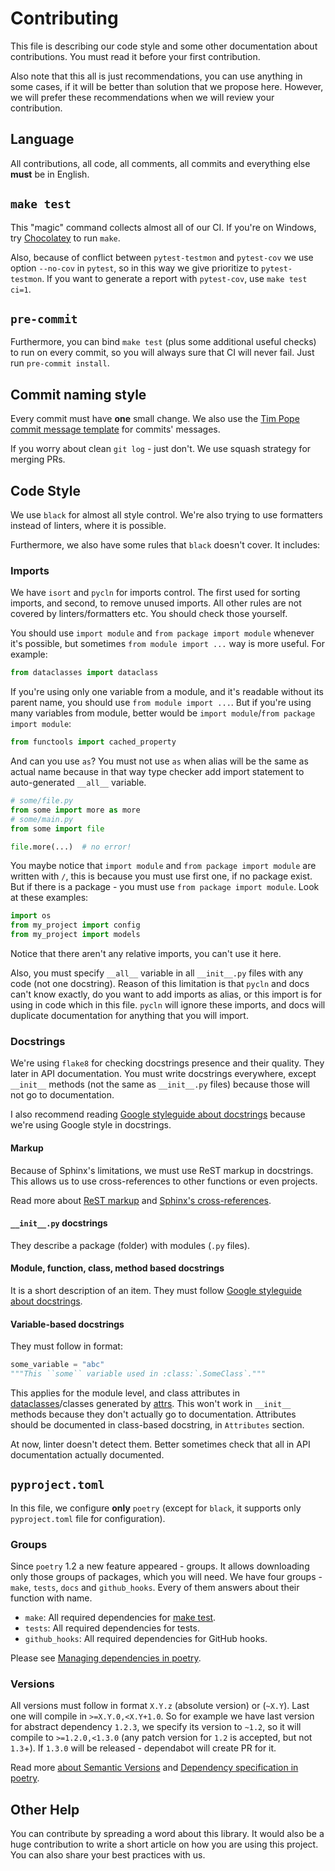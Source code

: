 # Contributing

This file is describing our code style and some other documentation about contributions. You must read it before your
first contribution.

Also note that this all is just recommendations, you can use anything in some cases, if it will be better than solution
that we propose here. However, we will prefer these recommendations when we will review your contribution.

## Language

All contributions, all code, all comments, all commits and everything else **must** be in English. 

## `make test`

This "magic" command collects almost all of our CI. If you're on Windows, try [Chocolatey](https://chocolatey.org) to
run `make`.

Also, because of conflict between `pytest-testmon` and `pytest-cov` we use option `--no-cov` in `pytest`, so in this
way we give prioritize to `pytest-testmon`. If you want to generate a report with `pytest-cov`, use `make test ci=1`.

## `pre-commit`

Furthermore, you can bind `make test` (plus some additional useful checks) to run on every commit, so you will always
sure that CI will never fail. Just run `pre-commit install`.

## Commit naming style

Every commit must have **one** small change. We also use the [Tim Pope commit message template](https://tbaggery.com/2008/04/19/a-note-about-git-commit-messages.html)
for commits' messages.

If you worry about clean `git log` - just don't. We use squash strategy for merging PRs.

## Code Style

We use `black` for almost all style control. We're also trying to use formatters instead of linters, where it is
possible.

Furthermore, we also have some rules that `black` doesn't cover. It includes:

### Imports

We have `isort` and `pycln` for imports control. The first used for sorting imports, and second, to remove unused
imports. All other rules are not covered by linters/formatters etc. You should check those yourself.

You should use `import module` and `from package import module` whenever it's possible, but sometimes
`from module import ...` way is more useful. For example:

```py
from dataclasses import dataclass
```

If you're using only one variable from a module, and it's readable without its parent name, you should use
`from module import ...`. But if you're using many variables from module, better would be
`import module`/`from package import module`:

```py
from functools import cached_property
```

And can you use `as`? You must not use `as` when alias will be the same as actual name because in that way type checker
add import statement to auto-generated `__all__` variable.

```py
# some/file.py
from some import more as more
# some/main.py
from some import file

file.more(...)  # no error!
```

You maybe notice that `import module` and `from package import module` are written with `/`, this is because you must
use first one, if no package exist. But if there is a package - you must use `from package import module`. Look at
these examples:

```py
import os
from my_project import config
from my_project import models
```

Notice that there aren't any relative imports, you can't use it here.

Also, you must specify `__all__` variable in all `__init__.py` files with any code (not one docstring). Reason of this
limitation is that `pycln` and docs can't know exactly, do you want to add imports as alias, or this import is for using
in code which in this file. `pycln` will ignore these imports, and docs will duplicate documentation for anything that
you will import.

### Docstrings

We're using `flake8` for checking docstrings presence and their quality. They later in API documentation. You must write
docstrings everywhere, except `__init__` methods (not the same as `__init__.py` files) because those will not go to
documentation.

I also recommend reading [Google styleguide about docstrings](https://google.github.io/styleguide/pyguide.html#s3.8-comments-and-docstrings)
because we're using Google style in docstrings.

#### Markup

Because of Sphinx's limitations, we must use ReST markup in docstrings. This allows us to use cross-references to other
functions or even projects.

Read more about [ReST markup](https://www.sphinx-doc.org/en/master/usage/restructuredtext/basics.html)
and [Sphinx's cross-references](https://docs.readthedocs.io/en/stable/guides/cross-referencing-with-sphinx.html).

#### `__init__.py` docstrings

They describe a package (folder) with modules (`.py` files).

#### Module, function, class, method based docstrings

It is a short description of an item. They must follow
[Google styleguide about docstrings](https://google.github.io/styleguide/pyguide.html#s3.8-comments-and-docstrings).

#### Variable-based docstrings 

They must follow in format:

```py
some_variable = "abc"
"""This ``some`` variable used in :class:`.SomeClass`."""
```

This applies for the module level, and class attributes in
[dataclasses](https://docs.python.org/3/library/dataclasses.html)/classes generated by [attrs](https://pypi.org/project/attrs/).
This won't work in `__init__` methods because they don't actually go to documentation. Attributes should be documented
in class-based docstring, in `Attributes` section.

At now, linter doesn't detect them. Better sometimes check that all in API documentation actually documented.

## `pyproject.toml`

In this file, we configure **only** `poetry` (except for `black`, it supports only `pyproject.toml` file for
configuration).

### Groups

Since `poetry` 1.2 a new feature appeared - groups. It allows downloading only those groups of packages, which you will
need. We have four groups - `make`, `tests`, `docs` and `github_hooks`. Every of them answers about their function with
name.

- `make`: All required dependencies for [make test](#make-test).
- `tests`: All required dependencies for tests.
- `github_hooks`: All required dependencies for GitHub hooks.

Please see [Managing dependencies in poetry](https://python-poetry.org/docs/master/managing-dependencies/).

### Versions

All versions must follow in format `X.Y.z` (absolute version) or (`~X.Y`). Last one will compile in `>=X.Y.0,<X.Y+1.0`.
So for example we have last version for abstract dependency `1.2.3`, we specify its version to `~1.2`, so it will
compile to `>=1.2.0,<1.3.0` (any patch version for `1.2` is accepted, but not `1.3`+). If `1.3.0` will be released -
dependabot will create PR for it.

Read more [about Semantic Versions](https://semver.org/) and [Dependency specification in poetry](https://python-poetry.org/docs/master/dependency-specification/).


## Other Help

You can contribute by spreading a word about this library. It would also be a huge contribution to write a short article
on how you are using this project. You can also share your best practices with us.
